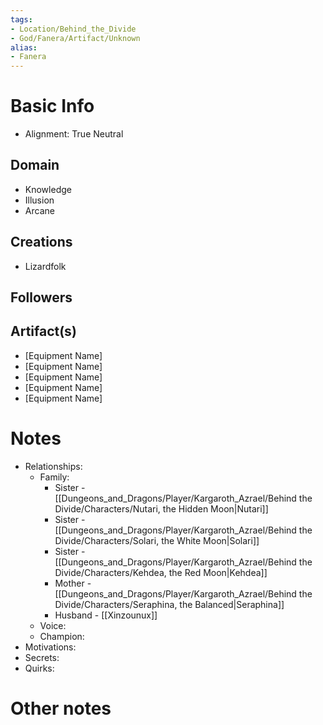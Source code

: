 ```yaml
---
tags:
- Location/Behind_the_Divide
- God/Fanera/Artifact/Unknown
alias:
- Fanera
---
```


# Basic Info
- Alignment: True Neutral


## Domain
- Knowledge
- Illusion
- Arcane

## Creations
- Lizardfolk

## Followers

## Artifact(s)
- [Equipment Name]
- [Equipment Name]
- [Equipment Name]
- [Equipment Name]
- [Equipment Name]

# Notes
- Relationships: 
	- Family: 
		- Sister - [[Dungeons_and_Dragons/Player/Kargaroth_Azrael/Behind the Divide/Characters/Nutari, the Hidden Moon|Nutari]]
		- Sister - [[Dungeons_and_Dragons/Player/Kargaroth_Azrael/Behind the Divide/Characters/Solari, the White Moon|Solari]]
		- Sister - [[Dungeons_and_Dragons/Player/Kargaroth_Azrael/Behind the Divide/Characters/Kehdea, the Red Moon|Kehdea]]
		- Mother - [[Dungeons_and_Dragons/Player/Kargaroth_Azrael/Behind the Divide/Characters/Seraphina, the Balanced|Seraphina]]
		- Husband - [[Xinzounux]]
	- Voice: 
	- Champion: 
- Motivations: 
- Secrets: 
- Quirks: 

# Other notes